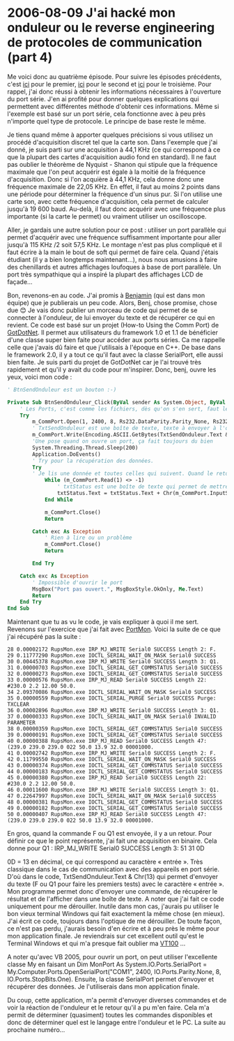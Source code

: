 # 2006-08-09 J'ai hacké mon onduleur ou le reverse engineering de protocoles de communication (part 4)

Me voici donc au quatrième épisode. Pour suivre les épisodes précédents, c'est [ici](./2006-08-06-J'ai-hacké-mon-onduleur-ou-le-reverse-engineering-de-protocoles-de-communication-(part-1).md) pour le premier, [ici](./2006-08-07-J'ai-hacké-mon-onduleur-ou-le-reverse-engineering-de-protocoles-de-communication-(part-2).md) pour le second et [ici](./2006-08-08-J'ai-hacké-mon-onduleur-ou-le-reverse-engineering-de-protocoles-de-communication-(part-3).md) pour le troisième. Pour rappel, j'ai donc réussi à obtenir les informations nécessaires à l'ouverture du port série. J'en ai profité pour donner quelques explications qui permettent avec différentes méthode d'obtenir ces informations. Même si l'exemple est basé sur un port série, cela fonctionne avec à peu près n'importe quel type de protocole. Le principe de base reste le même.

Je tiens quand même à apporter quelques précisions si vous utilisez un procédé d'acquisition discret tel que la carte son. Dans l'exemple que j'ai donné, je suis parti sur une acquisition à 44,1 KHz (ce qui correspond à ce que la plupart des cartes d'acquisition audio fond en standard). Il ne faut pas oublier le théorème de Nyquist - Shanon qui stipule que la fréquence maximale que l'on peut acquérir est égale à la moitié de la fréquence d'acquisition. Donc si l'on acquière à 44,1 KHz, cela donne donc une fréquence maximale de 22,05 KHz. En effet, il faut au moins 2 points dans une période pour déterminer la fréquence d'un sinus pur. Si l'on utilise une carte son, avec cette fréquence d'acquisition, cela permet de calculer jusqu'à 19 600 baud. Au-delà, il faut donc acquérir avec une fréquence plus importante (si la carte le permet) ou vraiment utiliser un oscilloscope.

Aller, je gardais une autre solution pour ce post : utiliser un port parallèle qui permet d'acquérir avec une fréquence suffisamment importante pour aller jusqu'à 115 KHz /2 soit 57,5 KHz. Le montage n'est pas plus compliqué et il faut écrire à la main le bout de soft qui permet de faire cela. Quand j'étais étudiant (il y a bien longtemps maintenant…), nous nous amusions à faire des chenillards et autres affichages loufoques à base de port parallèle. Un port très sympathique qui a inspiré la plupart des affichages LCD de façade…

Bon, revenons-en au code. J'ai promis à [Benjamin](https://www.benjamingauthey.com) (qui est dans mon équipe) que je publierais un peu code. Alors, Benj, chose promise, chose due 😊 Je vais donc publier un morceau de code qui permet de se connecter à l'onduleur, de lui envoyer du texte et de récupérer ce qui en revient. Ce code est basé sur un projet (How-to Using the Comm Port) de [GotDotNet](https://www.gotdotnet.com/). Il permet aux utilisateurs du framework 1.0 et 1.1 de bénéficier d'une classe super bien faite pour accéder aux ports séries. Ca me rappelle celle que j'avais dû faire et que j'utilisais à l'époque en C++. De base dans le framework 2.0, il y a tout ce qu'il faut avec la classe SerialPort, elle aussi bien faite. Je suis parti du projet de GotDotNet car je l'ai trouvé très rapidement et qu'il y avait du code pour m'inspirer. Donc, benj, ouvre les yeux, voici mon code :

```vb
' BtnSendOnduleur est un bouton :-) 

Private Sub BtnSendOnduleur_Click(ByVal sender As System.Object, ByVal e As System.EventArgs) Handles BtnSendOnduleur.Click 
    ' Les Ports, c'est comme les fichiers, dès qu'on s'en sert, faut les try catch. 
    Try 
        m_CommPort.Open(1, 2400, 8, Rs232.DataParity.Parity_None, Rs232.DataStopBit.StopBit_1, 64) 
        ' TxtSendOnduleur est une boîte de texte, texte à envoyer à l'onduleur 
        m_CommPort.Write(Encoding.ASCII.GetBytes(TxtSendOnduleur.Text & Chr(13))) 
        'Une pose quand on ouvre un port, ça fait toujours du bien 
        System.Threading.Thread.Sleep(200) 
        Application.DoEvents() 
        ' Try pour la récupération des données. 
        Try 
        ' Je lis une donnée et toutes celles qui suivent. Quand le retour est -1, c'est timeout, donc, en principe, plus de données à lire 
            While (m_CommPort.Read(1) <> -1) 
                ' txtStatus est une boîte de texte qui permet de mettre le résultat de la lecture du port. 
                txtStatus.Text = txtStatus.Text + Chr(m_CommPort.InputStream(0)) 
            End While 

            m_CommPort.Close() 
            Return 

        Catch exc As Exception 
            ' Rien à lire ou un problème 
            m_CommPort.Close() 
            Return 

        End Try 

    Catch exc As Exception 
        ' Impossible d'ouvrir le port 
        MsgBox("Port pas ouvert.", MsgBoxStyle.OkOnly, Me.Text) 
        Return 
    End Try 
End Sub 
```

Maintenant que tu as vu le code, je vais expliquer à quoi il me sert. Revenons sur l'exercice que j'ai fait avec [PortMon](https://www.sysinternals.com/Utilities/Portmon.html). Voici la suite de ce que j'ai récupéré pas la suite :

```text
28 0.00002172 RupsMon.exe IRP_MJ_WRITE Serial0 SUCCESS Length 2: F. 
29 0.11777290 RupsMon.exe IOCTL_SERIAL_WAIT_ON_MASK Serial0 SUCCESS 
30 0.00445378 RupsMon.exe IRP_MJ_WRITE Serial0 SUCCESS Length 3: Q1. 
31 0.00000703 RupsMon.exe IOCTL_SERIAL_GET_COMMSTATUS Serial0 SUCCESS 
32 0.00000273 RupsMon.exe IOCTL_SERIAL_GET_COMMSTATUS Serial0 SUCCESS 
33 0.00000576 RupsMon.exe IRP_MJ_READ Serial0 SUCCESS Length 22: #230.0 2.2 12.00 50.0. 
34 2.09370086 RupsMon.exe IOCTL_SERIAL_WAIT_ON_MASK Serial0 SUCCESS 
35 0.00000559 RupsMon.exe IOCTL_SERIAL_PURGE Serial0 SUCCESS Purge: TXCLEAR 
36 0.00002896 RupsMon.exe IRP_MJ_WRITE Serial0 SUCCESS Length 3: Q1. 
37 0.00000333 RupsMon.exe IOCTL_SERIAL_WAIT_ON_MASK Serial0 INVALID PARAMETER 
38 0.00000359 RupsMon.exe IOCTL_SERIAL_GET_COMMSTATUS Serial0 SUCCESS 
39 0.00000191 RupsMon.exe IOCTL_SERIAL_GET_COMMSTATUS Serial0 SUCCESS 
40 0.00000388 RupsMon.exe IRP_MJ_READ Serial0 SUCCESS Length 47: (239.0 239.0 239.0 022 50.0 13.9 32.0 00001000. 
41 0.00002742 RupsMon.exe IRP_MJ_WRITE Serial0 SUCCESS Length 2: F. 
42 0.11799550 RupsMon.exe IOCTL_SERIAL_WAIT_ON_MASK Serial0 SUCCESS 
43 0.00000374 RupsMon.exe IOCTL_SERIAL_GET_COMMSTATUS Serial0 SUCCESS 
44 0.00000183 RupsMon.exe IOCTL_SERIAL_GET_COMMSTATUS Serial0 SUCCESS 
45 0.00000380 RupsMon.exe IRP_MJ_READ Serial0 SUCCESS Length 22: #230.0 2.2 12.00 50.0. 
46 0.00011600 RupsMon.exe IRP_MJ_WRITE Serial0 SUCCESS Length 3: Q1. 
47 0.22647997 RupsMon.exe IOCTL_SERIAL_WAIT_ON_MASK Serial0 SUCCESS 
48 0.00000381 RupsMon.exe IOCTL_SERIAL_GET_COMMSTATUS Serial0 SUCCESS 
49 0.00000182 RupsMon.exe IOCTL_SERIAL_GET_COMMSTATUS Serial0 SUCCESS 
50 0.00000407 RupsMon.exe IRP_MJ_READ Serial0 SUCCESS Length 47: (239.0 239.0 239.0 022 50.0 13.9 32.0 00001000. 
```

En gros, quand la commande F ou Q1 est envoyée, il y a un retour. Pour définir ce que le point représente, j'ai fait une acquisition en binaire. Cela donne pour Q1 : IRP_MJ_WRITE Serial0 SUCCESS Length 3: 51 31 0D

0D = 13 en décimal, ce qui correspond au caractère « entrée ». Très classique dans le cas de communication avec des appareils en port série. D'où dans le code, TxtSendOnduleur.Text & Chr(13) qui permet d'envoyer du texte (F ou Q1 pour faire les premiers tests) avec le caractère « entrée ». Mon programme permet donc d'envoyer une commande, de récupérer le résultat et de l'afficher dans une boîte de texte. A noter que j'ai fait ce code uniquement pour me dérouiller. Inutile dans mon cas, j'aurais pu utiliser le bon vieux terminal Windows qui fait exactement la même chose (en mieux). J'ai écrit ce code, toujours dans l'optique de me dérouiller. De toute façon, ce n'est pas perdu, j'aurais besoin d'en écrire et à peu près le même pour mon application finale. Je reviendrais sur cet excellent outil qu'est le Terminal Windows et qui m'a presque fait oublier ma [VT100](https://en.wikipedia.org/wiki/Vt100) …

A noter qu'avec VB 2005, pour ouvrir un port, on peut utiliser l'excellente classe My en faisant un Dim MonPort As System.IO.Ports.SerialPort = My.Computer.Ports.OpenSerialPort("COM1", 2400, IO.Ports.Parity.None, 8, IO.Ports.StopBits.One). Ensuite, la classe SerialPort permet d'envoyer et récupérer des données. Je l'utiliserais dans mon application finale.

Du coup, cette application, m'a permit d'envoyer diverses commandes et de voir la réaction de l'onduleur et le retour qu'il a pu m'en faire. Cela m'a permit de déterminer (quasiment) toutes les commandes disponibles et donc de déterminer quel est le langage entre l'onduleur et le PC. La suite au prochaine numéro…
